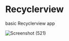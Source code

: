 # Recyclerview
basic Recyclerview app

![Screenshot (521)](https://user-images.githubusercontent.com/44635651/172131155-9bcc415a-4127-4466-a555-097e07d981db.png)
